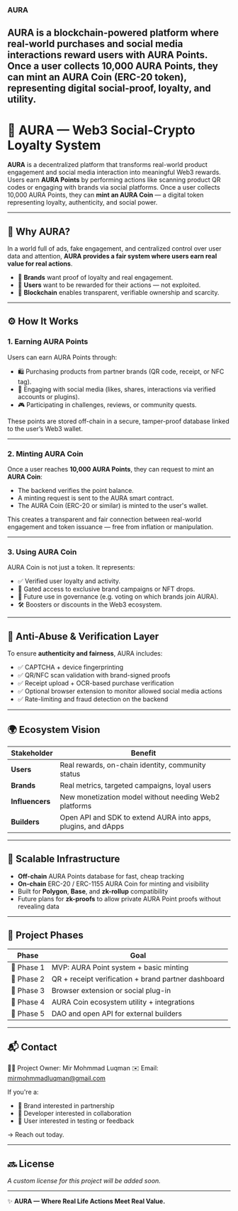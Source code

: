 ### AURA
**AURA** is a blockchain-powered platform where real-world purchases and social media interactions reward users with **AURA Points**. Once a user collects 10,000 AURA Points, they can **mint an AURA Coin (ERC-20 token)**, representing digital social-proof, loyalty, and utility.
---
# 🌌 AURA — Web3 Social-Crypto Loyalty System

**AURA** is a decentralized platform that transforms real-world product engagement and social media interaction into meaningful Web3 rewards. Users earn **AURA Points** by performing actions like scanning product QR codes or engaging with brands via social platforms. Once a user collects 10,000 AURA Points, they can **mint an AURA Coin** — a digital token representing loyalty, authenticity, and social power.

---

## 🧠 Why AURA?

In a world full of ads, fake engagement, and centralized control over user data and attention, **AURA provides a fair system where users earn real value for real actions**.

- 🎯 **Brands** want proof of loyalty and real engagement.
- 💬 **Users** want to be rewarded for their actions — not exploited.
- 🔗 **Blockchain** enables transparent, verifiable ownership and scarcity.

---

## ⚙️ How It Works

### 1. **Earning AURA Points**
Users can earn AURA Points through:
- 🛍️ Purchasing products from partner brands (QR code, receipt, or NFC tag).
- 📲 Engaging with social media (likes, shares, interactions via verified accounts or plugins).
- 🎮 Participating in challenges, reviews, or community quests.

These points are stored off-chain in a secure, tamper-proof database linked to the user’s Web3 wallet.

---

### 2. **Minting AURA Coin**
Once a user reaches **10,000 AURA Points**, they can request to mint an **AURA Coin**:

- The backend verifies the point balance.
- A minting request is sent to the AURA smart contract.
- The AURA Coin (ERC-20 or similar) is minted to the user's wallet.

This creates a transparent and fair connection between real-world engagement and token issuance — free from inflation or manipulation.

---

### 3. **Using AURA Coin**
AURA Coin is not just a token. It represents:
- ✅ Verified user loyalty and activity.
- 🔐 Gated access to exclusive brand campaigns or NFT drops.
- 🧠 Future use in governance (e.g. voting on which brands join AURA).
- 🛠️ Boosters or discounts in the Web3 ecosystem.

---

## 🔐 Anti-Abuse & Verification Layer

To ensure **authenticity and fairness**, AURA includes:
- ✅ CAPTCHA + device fingerprinting
- ✅ QR/NFC scan validation with brand-signed proofs
- ✅ Receipt upload + OCR-based purchase verification
- ✅ Optional browser extension to monitor allowed social media actions
- ✅ Rate-limiting and fraud detection on the backend

---

## 🌍 Ecosystem Vision

| Stakeholder | Benefit |
|-------------|---------|
| **Users** | Real rewards, on-chain identity, community status |
| **Brands** | Real metrics, targeted campaigns, loyal users |
| **Influencers** | New monetization model without needing Web2 platforms |
| **Builders** | Open API and SDK to extend AURA into apps, plugins, and dApps |

---

## 🧱 Scalable Infrastructure

- **Off-chain** AURA Points database for fast, cheap tracking
- **On-chain** ERC-20 / ERC-1155 AURA Coin for minting and visibility
- Built for **Polygon**, **Base**, and **zk-rollup** compatibility
- Future plans for **zk-proofs** to allow private AURA Point proofs without revealing data

---

## 🚀 Project Phases

| Phase | Goal |
|-------|------|
| 🔹 Phase 1 | MVP: AURA Point system + basic minting |
| 🔹 Phase 2 | QR + receipt verification + brand partner dashboard |
| 🔹 Phase 3 | Browser extension or social plug-in |
| 🔹 Phase 4 | AURA Coin ecosystem utility + integrations |
| 🔹 Phase 5 | DAO and open API for external builders |

---

## 📬 Contact

🧑‍💻 Project Owner: Mir Mohmmad Luqman
✉️ Email: mirmohmmadluqman@gmail.com


If you're a:
- 🔹 Brand interested in partnership
- 🔹 Developer interested in collaboration
- 🔹 User interested in testing or feedback

→ Reach out today.

---

## 🔜 License

*A custom license for this project will be added soon.*

---

✨ **AURA — Where Real Life Actions Meet Real Value.**
